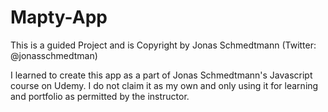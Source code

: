 # Mapty-App
This is a guided Project 
and is Copyright by Jonas Schmedtmann (Twitter: @jonasschmedtman)

I learned to create this app as a part of Jonas Schmedtmann's Javascript course on Udemy.
I do not claim it as my own and only using it for learning and portfolio as permitted by the instructor.
